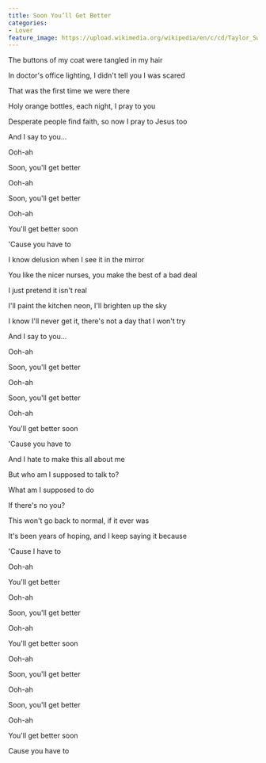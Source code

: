 ```yaml
---
title: Soon You’ll Get Better
categories:
- Lover
feature_image: https://upload.wikimedia.org/wikipedia/en/c/cd/Taylor_Swift_-_Lover.png
--- 
```

The buttons of my coat were tangled in my hair

In doctor's office lighting, I didn't tell you I was scared

That was the first time we were there

Holy orange bottles, each night, I pray to you

Desperate people find faith, so now I pray to Jesus too

And I say to you...

Ooh-ah

Soon, you'll get better

Ooh-ah

Soon, you'll get better

Ooh-ah

You'll get better soon

'Cause you have to

I know delusion when I see it in the mirror

You like the nicer nurses, you make the best of a bad deal

I just pretend it isn't real

I'll paint the kitchen neon, I'll brighten up the sky

I know I'll never get it, there's not a day that I won't try

And I say to you...

Ooh-ah

Soon, you'll get better

Ooh-ah

Soon, you'll get better

Ooh-ah

You'll get better soon

'Cause you have to

And I hate to make this all about me

But who am I supposed to talk to?

What am I supposed to do

If there's no you?

This won't go back to normal, if it ever was

It's been years of hoping, and I keep saying it because

'Cause I have to

Ooh-ah

You'll get better

Ooh-ah

Soon, you'll get better

Ooh-ah

You'll get better soon

Ooh-ah

Soon, you'll get better

Ooh-ah

Soon, you'll get better

Ooh-ah

You'll get better soon

Cause you have to